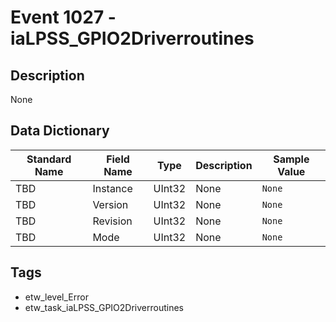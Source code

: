 # Event 1027 - iaLPSS_GPIO2Driverroutines

## Description
None

## Data Dictionary
|Standard Name|Field Name|Type|Description|Sample Value|
|---|---|---|---|---|
|TBD|Instance|UInt32|None|`None`|
|TBD|Version|UInt32|None|`None`|
|TBD|Revision|UInt32|None|`None`|
|TBD|Mode|UInt32|None|`None`|

## Tags
* etw_level_Error
* etw_task_iaLPSS_GPIO2Driverroutines